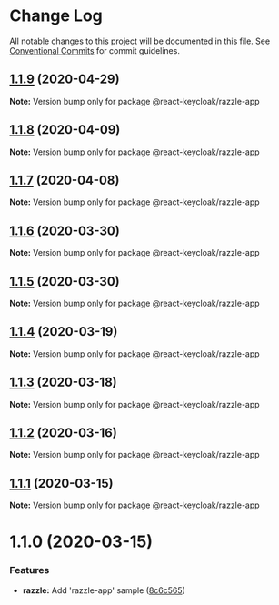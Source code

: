 # Change Log

All notable changes to this project will be documented in this file.
See [Conventional Commits](https://conventionalcommits.org) for commit guidelines.

## [1.1.9](https://github.com/Jeff-Tian/react-keycloak/compare/@react-keycloak/razzle-app@1.1.8...@react-keycloak/razzle-app@1.1.9) (2020-04-29)

**Note:** Version bump only for package @react-keycloak/razzle-app





## [1.1.8](https://github.com/panz3r/react-keycloak/compare/@react-keycloak/razzle-app@1.1.7...@react-keycloak/razzle-app@1.1.8) (2020-04-09)

**Note:** Version bump only for package @react-keycloak/razzle-app





## [1.1.7](https://github.com/panz3r/react-keycloak/compare/@react-keycloak/razzle-app@1.1.6...@react-keycloak/razzle-app@1.1.7) (2020-04-08)

**Note:** Version bump only for package @react-keycloak/razzle-app





## [1.1.6](https://github.com/panz3r/react-keycloak/compare/@react-keycloak/razzle-app@1.1.5...@react-keycloak/razzle-app@1.1.6) (2020-03-30)

**Note:** Version bump only for package @react-keycloak/razzle-app





## [1.1.5](https://github.com/panz3r/react-keycloak/compare/@react-keycloak/razzle-app@1.1.4...@react-keycloak/razzle-app@1.1.5) (2020-03-30)

**Note:** Version bump only for package @react-keycloak/razzle-app





## [1.1.4](https://github.com/panz3r/react-keycloak/compare/@react-keycloak/razzle-app@1.1.3...@react-keycloak/razzle-app@1.1.4) (2020-03-19)

**Note:** Version bump only for package @react-keycloak/razzle-app





## [1.1.3](https://github.com/panz3r/react-keycloak/compare/@react-keycloak/razzle-app@1.1.2...@react-keycloak/razzle-app@1.1.3) (2020-03-18)

**Note:** Version bump only for package @react-keycloak/razzle-app





## [1.1.2](https://github.com/panz3r/react-keycloak/compare/@react-keycloak/razzle-app@1.1.1...@react-keycloak/razzle-app@1.1.2) (2020-03-16)

**Note:** Version bump only for package @react-keycloak/razzle-app





## [1.1.1](https://github.com/panz3r/react-keycloak/compare/@react-keycloak/razzle-app@1.1.0...@react-keycloak/razzle-app@1.1.1) (2020-03-15)

**Note:** Version bump only for package @react-keycloak/razzle-app





# 1.1.0 (2020-03-15)


### Features

* **razzle:** Add 'razzle-app' sample ([8c6c565](https://github.com/panz3r/react-keycloak/commit/8c6c5654889c30d1e63efa05c7125a22e1297763))
